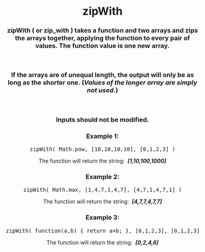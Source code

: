 <div align = "center">

# zipWith

</div>

<div align = "center">

<h3>zipWith ( or zip_with ) takes a function and two arrays and zips the arrays together, applying the function to every pair of values. The function value is one new array.</h3>
<br>

<h3>If the arrays are of unequal length, the output will only be as long as the shorter one.
(<em>Values of the longer array are simply not used.</em>)</h3>
<br>
<h3>Inputs should not be modified.</h3>

<h3>Example 1:</h3>

<pre>zipWith( Math.pow, [10,10,10,10], [0,1,2,3] )</pre>

<p>The function will return the string: &nbsp;<em><strong>[1,10,100,1000]</strong></em></p>

<h3>Example 2:</h3>

<pre>zipWith( Math.max, [1,4,7,1,4,7], [4,7,1,4,7,1] )</pre>

<p>The function will return the string: &nbsp;<em><strong>[4,7,7,4,7,7]</strong></em></p>

<h3>Example 3:</h3>

<pre>zipWith( function(a,b) { return a+b; }, [0,1,2,3], [0,1,2,3] )</pre>

<p>The function will return the string: &nbsp;<em><strong>[0,2,4,6]</strong></em></p>

</div>
